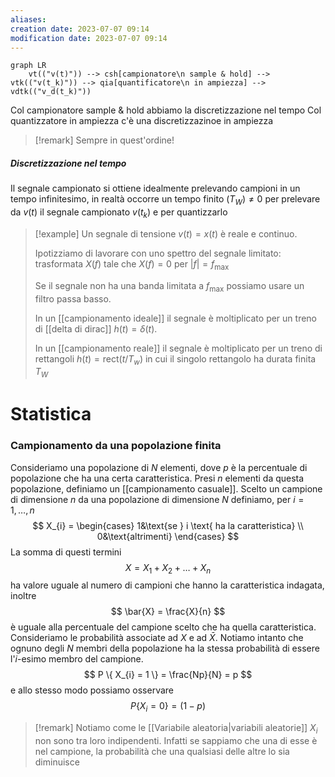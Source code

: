 ```yaml
---
aliases: 
creation date: 2023-07-07 09:14
modification date: 2023-07-07 09:14
---
```


```mermaid
graph LR
	vt(("v(t)")) --> csh[campionatore\n sample & hold] --> vtk(("v(t_k)")) --> qia[quantificatore\n in ampiezza] --> vdtk(("v_d(t_k)"))

```

Col campionatore sample & hold abbiamo la discretizzazione nel tempo
Col quantizzatore in ampiezza c'è una discretizzazinoe in ampiezza

>[!remark]
>Sempre in quest'ordine!

##### Discretizzazione nel tempo
Il segnale campionato si ottiene idealmente prelevando campioni in un tempo infinitesimo, in realtà occorre un tempo finito $(T_{W}) \neq 0$ per prelevare da $v(t)$ il segnale campionato $v(t_{k})$ e per quantizzarlo

>[!example]
>Un segnale di tensione $v(t) = x(t)$ è reale e continuo.
>
>Ipotizziamo di lavorare con uno spettro del segnale limitato: trasformata $X(f)$ tale che $X(f) = 0$ per $|f| = f_{\max}$
>
>Se il segnale non ha una banda limitata a $f_{\max}$ possiamo usare un filtro passa basso.
>
>In un [[campionamento ideale]] il segnale è moltiplicato per un treno di [[delta di dirac]] $h(t) = \delta(t)$. 
>
>In un [[campionamento reale]] il segnale è moltiplicato per un treno di rettangoli $h(t) = \text{rect}(t / T_{w})$ in cui il singolo rettangolo ha durata finita $T_{W}$

# Statistica

### Campionamento da una popolazione finita
Consideriamo una popolazione di $N$ elementi, dove $p$ è la percentuale di popolazione che ha una certa caratteristica.
Presi $n$ elementi da questa popolazione, definiamo un [[campionamento casuale]].
Scelto un campione di dimensione $n$ da una popolazione di dimensione $N$ definiamo, per $i=1,\dots,n$
$$ X_{i} = \begin{cases}
1&\text{se } i \text{ ha la caratteristica} \\
0&\text{altrimenti}
\end{cases} $$
La somma di questi termini
$$X=X_{1} + X_{2} + \dots + X_{n}$$
ha valore uguale al numero di campioni che hanno la caratteristica indagata, inoltre
$$ \bar{X} = \frac{X}{n} $$
è uguale alla percentuale del campione scelto che ha quella caratteristica.
Consideriamo le probabilità associate ad $X$ e ad $\bar{X}$. Notiamo intanto che ognuno degli $N$ membri della popolazione ha la stessa probabilità di essere l'$i$-esimo membro del campione.
$$ P \{ X_{i} = 1 \} = \frac{Np}{N} = p $$
e allo stesso modo possiamo osservare
$$ P\{ X_{i} = 0 \} = (1-p) $$

>[!remark]
>Notiamo come le [[Variabile aleatoria|variabili aleatorie]] $X_{i}$ non sono tra loro indipendenti. Infatti se sappiamo che una di esse è nel campione, la probabilità che una qualsiasi delle altre lo sia diminuisce